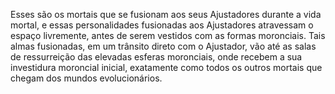 ﻿Esses são os mortais que se fusionam aos seus Ajustadores durante a vida mortal, e essas personalidades fusionadas aos Ajustadores atravessam o espaço livremente, antes de serem vestidos com as formas moronciais. Tais almas fusionadas, em um trânsito direto com o Ajustador, vão até as salas de ressurreição das elevadas esferas moronciais, onde recebem a sua investidura moroncial inicial, exatamente como todos os outros mortais que chegam dos mundos evolucionários.